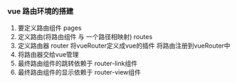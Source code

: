 ### vue 路由环境的搭建
  1. 要定义路由组件
      pages
  2. 定义路由(将路由组件 与 一个路径相映射)
      routes
  3. 定义路由器
      router
        将vueRouter定义成vue的插件
        将路由注册到vueRouter中
  4. 将路由器交给vue管理
  5. 最终路由组件的跳转依赖于 router-link组件
  6. 最终路由组件的显示依赖于 router-view组件

